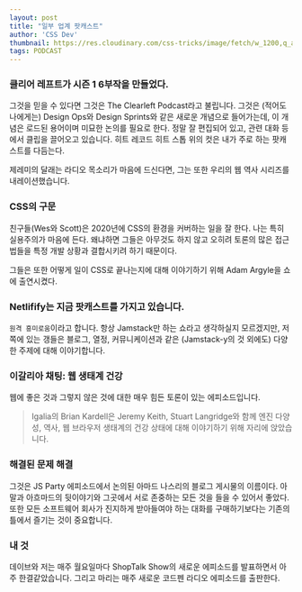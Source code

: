 ```yaml
---
layout: post
title: "일부 업계 팟캐스트"
author: 'CSS Dev'
thumbnail: https://res.cloudinary.com/css-tricks/image/fetch/w_1200,q_auto,f_auto/https://css-tricks.com/wp-content/uploads/2019/09/podcast-rings.png
tags: PODCAST
---
```



### 클리어 레프트가 시즌 1 6부작을 만들었다.

그것을 믿을 수 있다면 그것은 The Clearleft Podcast라고 불립니다. 그것은 (적어도 나에게는) Design Ops와 Design Sprints와 같은 새로운 개념으로 들어가는데, 이 개념은 로드된 용어이며 미묘한 논의를 필요로 한다. 정말 잘 편집되어 있고, 관련 대화 등에서 클립을 끌어오고 있습니다. 히트 레코드 히트 스톱 위의 컷은 내가 주로 하는 팟캐스트를 다듬는다.

제레미의 달래는 라디오 목소리가 마음에 드신다면, 그는 또한 우리의 웹 역사 시리즈를 내레이션했습니다.

### CSS의 구문

친구들(Wes와 Scott)은 2020년에 CSS의 환경을 커버하는 일을 잘 한다. 나는 특히 실용주의가 마음에 든다. 왜냐하면 그들은 아무것도 하지 않고 오히려 토론의 많은 접근법들을 특정 개발 상황과 결합시키려 하기 때문이다.

그들은 또한 어떻게 일이 CSS로 끝나는지에 대해 이야기하기 위해 Adam Argyle을 쇼에 출연시켰다.

### Netlifify는 지금 팟캐스트를 가지고 있습니다.

`원격 흥미로움`이라고 합니다. 항상 Jamstack만 하는 쇼라고 생각하실지 모르겠지만, 저쪽에 있는 갱들은 블로그, 열정, 커뮤니케이션과 같은 (Jamstack-y의 것 외에도) 다양한 주제에 대해 이야기합니다.

### 이갈리아 채팅: 웹 생태계 건강

웹에 좋은 것과 그렇지 않은 것에 대한 매우 힘든 토론이 있는 에피소드입니다.

> Igalia의 Brian Kardell은 Jeremy Keith, Stuart Langridge와 함께 엔진 다양성, 역사, 웹 브라우저 생태계의 건강 상태에 대해 이야기하기 위해 자리에 앉았습니다.

### 해결된 문제 해결

그것은 JS Party 에피소드에서 논의된 아마드 나스리의 블로그 게시물의 이름이다. 아말과 아흐마드의 뒷이야기와 그곳에서 서로 존중하는 모든 것을 들을 수 있어서 좋았다. 또한 모든 소프트웨어 회사가 진지하게 받아들여야 하는 대화를 구매하기보다는 기존의 틀에서 즐기는 것이 중요합니다.

### 내 것

데이브와 저는 매주 월요일마다 ShopTalk Show의 새로운 에피소드를 발표하면서 아주 한결같았습니다. 그리고 마리는 매주 새로운 코드펜 라디오 에피소드를 출판한다.